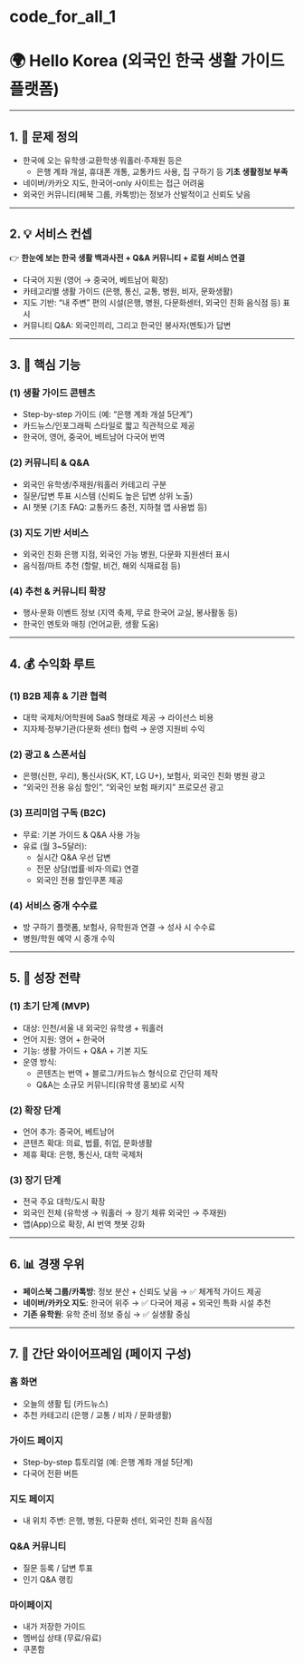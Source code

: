 # code\_for\_all\_1
# 🌍 Hello Korea (외국인 한국 생활 가이드 플랫폼)

---

## 1. 🎯 문제 정의
- 한국에 오는 유학생·교환학생·워홀러·주재원 등은  
  - 은행 계좌 개설, 휴대폰 개통, 교통카드 사용, 집 구하기 등 **기초 생활정보 부족**  
- 네이버/카카오 지도, 한국어-only 사이트는 접근 어려움  
- 외국인 커뮤니티(페북 그룹, 카톡방)는 정보가 산발적이고 신뢰도 낮음  

---

## 2. 💡 서비스 컨셉
👉 **한눈에 보는 한국 생활 백과사전 + Q&A 커뮤니티 + 로컬 서비스 연결**

- 다국어 지원 (영어 → 중국어, 베트남어 확장)  
- 카테고리별 생활 가이드 (은행, 통신, 교통, 병원, 비자, 문화생활)  
- 지도 기반: “내 주변” 편의 시설(은행, 병원, 다문화센터, 외국인 친화 음식점 등) 표시  
- 커뮤니티 Q&A: 외국인끼리, 그리고 한국인 봉사자(멘토)가 답변  

---

## 3. 📌 핵심 기능
### (1) 생활 가이드 콘텐츠
- Step-by-step 가이드 (예: “은행 계좌 개설 5단계”)  
- 카드뉴스/인포그래픽 스타일로 짧고 직관적으로 제공  
- 한국어, 영어, 중국어, 베트남어 다국어 번역  

### (2) 커뮤니티 & Q&A
- 외국인 유학생/주재원/워홀러 카테고리 구분  
- 질문/답변 투표 시스템 (신뢰도 높은 답변 상위 노출)  
- AI 챗봇 (기초 FAQ: 교통카드 충전, 지하철 앱 사용법 등)  

### (3) 지도 기반 서비스
- 외국인 친화 은행 지점, 외국인 가능 병원, 다문화 지원센터 표시  
- 음식점/마트 추천 (할랄, 비건, 해외 식재료점 등)  

### (4) 추천 & 커뮤니티 확장
- 행사·문화 이벤트 정보 (지역 축제, 무료 한국어 교실, 봉사활동 등)  
- 한국인 멘토와 매칭 (언어교환, 생활 도움)  

---

## 4. 💰 수익화 루트
### (1) B2B 제휴 & 기관 협력
- 대학 국제처/어학원에 SaaS 형태로 제공 → 라이선스 비용  
- 지자체·정부기관(다문화 센터) 협력 → 운영 지원비 수익  

### (2) 광고 & 스폰서십
- 은행(신한, 우리), 통신사(SK, KT, LG U+), 보험사, 외국인 친화 병원 광고  
- “외국인 전용 유심 할인”, “외국인 보험 패키지” 프로모션 광고  

### (3) 프리미엄 구독 (B2C)
- 무료: 기본 가이드 & Q&A 사용 가능  
- 유료 (월 3~5달러):  
  - 실시간 Q&A 우선 답변  
  - 전문 상담(법률·비자·의료) 연결  
  - 외국인 전용 할인쿠폰 제공  

### (4) 서비스 중개 수수료
- 방 구하기 플랫폼, 보험사, 유학원과 연결 → 성사 시 수수료  
- 병원/학원 예약 시 중개 수익  

---

## 5. 🚀 성장 전략
### (1) 초기 단계 (MVP)
- 대상: 인천/서울 내 외국인 유학생 + 워홀러  
- 언어 지원: 영어 + 한국어  
- 기능: 생활 가이드 + Q&A + 기본 지도  
- 운영 방식:  
  - 콘텐츠는 번역 + 블로그/카드뉴스 형식으로 간단히 제작  
  - Q&A는 소규모 커뮤니티(유학생 홍보)로 시작  

### (2) 확장 단계
- 언어 추가: 중국어, 베트남어  
- 콘텐츠 확대: 의료, 법률, 취업, 문화생활  
- 제휴 확대: 은행, 통신사, 대학 국제처  

### (3) 장기 단계
- 전국 주요 대학/도시 확장  
- 외국인 전체 (유학생 → 워홀러 → 장기 체류 외국인 → 주재원)  
- 앱(App)으로 확장, AI 번역 챗봇 강화  

---

## 6. 📊 경쟁 우위
- **페이스북 그룹/카톡방**: 정보 분산 + 신뢰도 낮음 → ✅ 체계적 가이드 제공  
- **네이버/카카오 지도**: 한국어 위주 → ✅ 다국어 제공 + 외국인 특화 시설 추천  
- **기존 유학원**: 유학 준비 정보 중심 → ✅ 실생활 중심  

---

## 7. 🎨 간단 와이어프레임 (페이지 구성)
### 홈 화면
- 오늘의 생활 팁 (카드뉴스)  
- 추천 카테고리 (은행 / 교통 / 비자 / 문화생활)  

### 가이드 페이지
- Step-by-step 튜토리얼 (예: 은행 계좌 개설 5단계)  
- 다국어 전환 버튼  

### 지도 페이지
- 내 위치 주변: 은행, 병원, 다문화 센터, 외국인 친화 음식점  

### Q&A 커뮤니티
- 질문 등록 / 답변 투표  
- 인기 Q&A 랭킹  

### 마이페이지
- 내가 저장한 가이드  
- 멤버십 상태 (무료/유료)  
- 쿠폰함  





